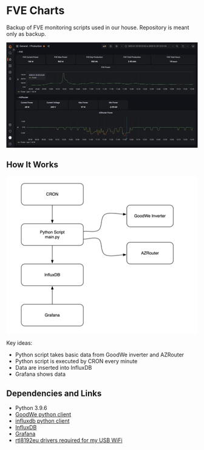 # FVE Charts
Backup of FVE monitoring scripts used in our house. Repository is meant only as backup.

![](./docs/sc-0.png)

## How It Works

![](./docs/ki-1.png)

Key ideas:
- Python script takes basic data from GoodWe inverter and AZRouter
- Python script is executed by CRON every minute
- Data are inserted into InfluxDB
- Grafana shows data

## Dependencies and Links

- Python 3.9.6
- [GoodWe python client](https://github.com/marcelblijleven/goodwe)
- [influxdb python client](https://pypi.org/project/influxdb/)
- [InfluxDB](https://portal.influxdata.com/downloads/)
- [Grafana](https://grafana.com)
- [rtl8192eu drivers required for my USB WiFi](https://github.com/Mange/rtl8192eu-linux-driver)


